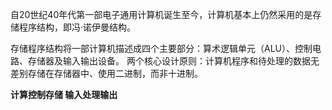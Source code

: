 
自20世纪40年代第一部电子通用计算机诞生至今，计算机基本上仍然采用的是存储程序结构，即冯·诺伊曼结构。

存储程序结构将一部计算机描述成四个主要部分：算术逻辑单元（ALU）、控制电路、存储器及输入输出设备。
两个核心设计原则：计算机程序和待处理的数据无差别存储在存储器中、使用二进制，而非十进制。

**计算控制存储 输入处理输出**


